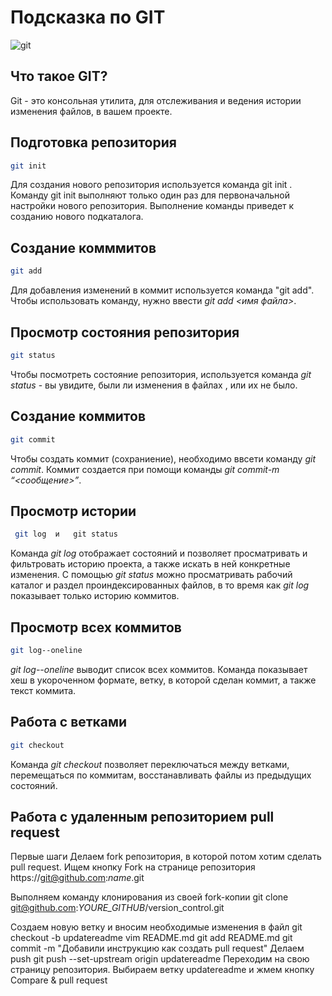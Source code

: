 # Подсказка по GIT
![git](desktop/version_control/picture.png)
## Что такое GIT?
Git - это консольная утилита, для отслеживания и ведения истории изменения файлов, в вашем проекте.

## Подготовка репозитория
```sh
git init
```
Для создания нового репозитория используется команда git init . Команду git init выполняют только один раз для первоначальной настройки нового репозитория. Выполнение команды приведет к созданию нового подкаталога.

## Создание комммитов
```sh
git add
```

Для добавления изменений в коммит используется команда "git add".
Чтобы использовать команду, нужно ввести *git add <имя файла>*.

## Просмотр состояния репозитория
```sh
git status
```

Чтобы посмотреть состояние репозитория, используется команда *git status* - вы увидите, были ли изменения в файлах , или их не было.

## Создание коммитов
```sh
git commit
```

Чтобы создать коммит (сохраниение), необходимо ввсети команду *git commit*.
Коммит создается при помощи команды *git commit-m “<сообщение>”*. 

## Просмотр истории 
```sh
 git log  и   git status
 ```

Команда *git log* отображает состояний и позволяет просматривать и фильтровать историю проекта, а также искать в ней конкретные изменения. С помощью *git status* можно просматривать рабочий каталог и раздел проиндексированных файлов, в то время как *git log* показывает только историю коммитов.

## Просмотр всех коммитов
```sh
git log--oneline
```

*git log--oneline* выводит список всех коммитов. Команда показывает хеш в укороченном формате, ветку, в которой сделан коммит, а также текст коммита. 

## Работа с ветками
```sh
git checkout
```

Команда *git checkout* позволяет переключаться между ветками, перемещаться по коммитам, восстанавливать файлы из предыдущих состояний.

## Работа с удаленным репозиторием pull request
Первые шаги
Делаем fork репозитория, в которой потом хотим сделать pull request. Ищем кнопку Fork на странице репозитория https://git@github.com:*name*.git

Выполняем команду клонирования из своей fork-копии
git clone git@github.com:*YOURE_GITHUB*/version_control.git

Создаем новую ветку и вносим необходимые изменения в файл
git checkout -b updatereadme
vim README.md
git add README.md
git commit -m "Добавили инструкцию как создать pull request"
Делаем push
git push --set-upstream origin updatereadme
Переходим на свою страницу репозитория. Выбираем ветку updatereadme и жмем кнопку Compare & pull request
## 

